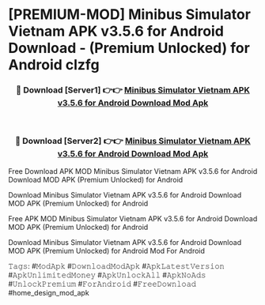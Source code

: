 # [PREMIUM-MOD] Minibus Simulator Vietnam APK v3.5.6 for Android Download - (Premium Unlocked) for Android clzfg



<div align="center">
<h3>🔴 Download [Server1] 👉👉 <a href="https://momento.my/?title=Minibus_Simulator_Vietnam_APK_v3.5.6_for_Android_Download">Minibus Simulator Vietnam APK v3.5.6 for Android Download Mod Apk</a></h3><br>

<h3>🔴 Download [Server2] 👉👉 <a href="https://momento.my/?title=Minibus_Simulator_Vietnam_APK_v3.5.6_for_Android_Download">Minibus Simulator Vietnam APK v3.5.6 for Android Download Mod Apk</a></h3>
</div>



Free Download APK MOD Minibus Simulator Vietnam APK v3.5.6 for Android Download MOD APK (Premium Unlocked) for Android

Download Minibus Simulator Vietnam APK v3.5.6 for Android Download MOD APK (Premium Unlocked) for Android

Free APK MOD Minibus Simulator Vietnam APK v3.5.6 for Android Download MOD APK (Premium Unlocked) for Android

Download Minibus Simulator Vietnam APK v3.5.6 for Android Download MOD APK (Premium Unlocked) for Android Mod For Android

𝚃𝚊𝚐𝚜: #𝙼𝚘𝚍𝙰𝚙𝚔 #𝙳𝚘𝚠𝚗𝚕𝚘𝚊𝚍𝙼𝚘𝚍𝙰𝚙𝚔 #𝙰𝚙𝚔𝙻𝚊𝚝𝚎𝚜𝚝𝚅𝚎𝚛𝚜𝚒𝚘𝚗 #𝙰𝚙𝚔𝚄𝚗𝚕𝚒𝚖𝚒𝚝𝚎𝚍𝙼𝚘𝚗𝚎𝚢 #𝙰𝚙𝚔𝚄𝚗𝚕𝚘𝚌𝚔𝙰𝚕𝚕 #𝙰𝚙𝚔𝙽𝚘𝙰𝚍𝚜 #𝚄𝚗𝚕𝚘𝚌𝚔𝙿𝚛𝚎𝚖𝚒𝚞𝚖 #𝙵𝚘𝚛𝙰𝚗𝚍𝚛𝚘𝚒𝚍 #𝙵𝚛𝚎𝚎𝙳𝚘𝚠𝚗𝚕𝚘𝚊𝚍 #home_design_mod_apk

